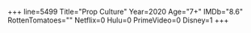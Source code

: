 +++
line=5499
Title="Prop Culture"
Year=2020
Age="7+"
IMDb="8.6"
RottenTomatoes=""
Netflix=0
Hulu=0
PrimeVideo=0
Disney=1
+++

